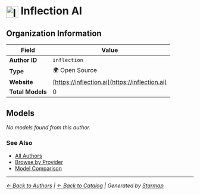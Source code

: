 # <img src="https://raw.githubusercontent.com/agentstation/starmap/master/internal/embedded/logos/inflection.svg" alt="Inflection AI" width="32" height="32" style="vertical-align: middle;"> Inflection AI
  
  
  
## Organization Information
  
| Field | Value |
|---------|---------|
| **Author ID** | `inflection` |
| **Type** | 🌍 Open Source |
| **Website** | [https://inflection.ai](https://inflection.ai) |
| **Total Models** | 0 |

  
## Models
  
*No models found from this author.*
  
### See Also
  
- [All Authors](../)
- [Browse by Provider](../../providers/)
- [Model Comparison](../../models/)
  
---
*_[← Back to Authors](../) | [← Back to Catalog](../../) | Generated by [Starmap](https://github.com/agentstation/starmap)_*